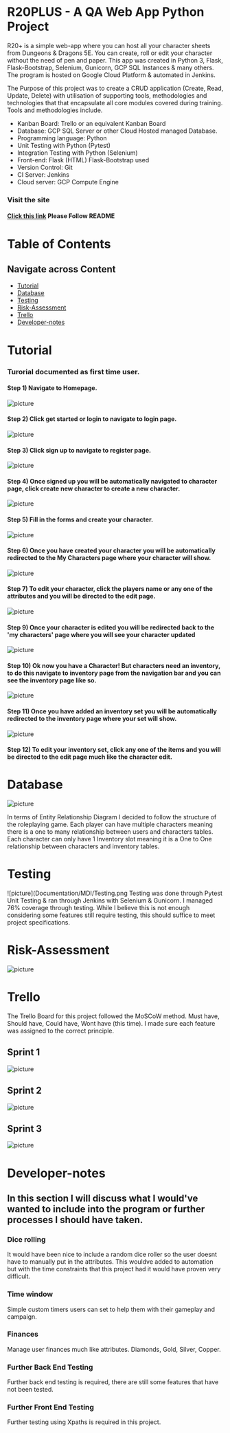 # R20PLUS - A QA Web App Python Project

R20+ is a simple web-app where you can host all your character sheets from Dungeons & Dragons 5E. You can create, roll or edit your character without the need of pen and paper. This app was created in Python 3, Flask, Flask-Bootstrap, Selenium, Gunicorn, GCP SQL Instances & many others. The program is hosted on Google Cloud Platform & automated in Jenkins.

The Purpose of this project was to create a CRUD application (Create, Read, Update, Delete) with utilisation of supporting tools, methodologies and technologies that that encapsulate all core modules covered during training. Tools and methodologies include. 

* Kanban Board: Trello or an equivalent Kanban Board
* Database: GCP SQL Server or other Cloud Hosted managed Database.
* Programming language: Python
* Unit Testing with Python (Pytest)
* Integration Testing with Python (Selenium)
* Front-end: Flask (HTML) Flask-Bootstrap used
* Version Control: Git
* CI Server: Jenkins
* Cloud server: GCP Compute Engine

### Visit the site
#### [Click this link](http://35.246.21.165:5000/) Please Follow README 

# Table of Contents
## Navigate across Content
- [Tutorial](#Tutorial)
- [Database](#Database)
- [Testing](#Testing)
- [Risk-Assessment](#Risk-Assessment)
- [Trello](#Trello)
- [Developer-notes](#Developer-notes)

# Tutorial
### Turorial documented as first time user.

#### Step 1) Navigate to Homepage. 
![picture](Documentation/MDI/homepage.png)

#### Step 2) Click get started or login to navigate to login page. 
![picture](Documentation/MDI/login.png)

#### Step 3) Click sign up to navigate to register page. 
![picture](Documentation/MDI/register.png)

#### Step 4) Once signed up you will be automatically navigated to character page, click create new character to create a new character. 
![picture](Documentation/MDI/characterpage.png)

#### Step 5) Fill in the forms and create your character.
![picture](Documentation/MDI/createcharacter.png)

#### Step 6) Once you have created your character you will be automatically redirected to the My Characters page where your character will show.
![picture](Documentation/MDI/characterpagewithcharacters.png)

#### Step 7) To edit your character, click the players name or any one of the attributes and you will be directed to the edit page.
![picture](Documentation/MDI/editcharacter.png)

#### Step 9) Once your character is edited you will be redirected back to the 'my characters' page where you will see your character updated
![picture](Documentation/MDI/updatedcharacters.png)

#### Step 10) Ok now you have a Character! But characters need an inventory, to do this navigate to inventory page from the navigation bar and you can see the inventory page like so.
![picture](Documentation/MDI/inventory.png)

#### Step 11) Once you have added an inventory set you will be automatically redirected to the inventory page where your set will show.
![picture](Documentation/MDI/set.png)

#### Step 12) To edit your inventory set, click any one of the items and you will be directed to the edit page much like the character edit.

# Database
![picture](Documentation/MDI/ERD.png)

In terms of Entity Relationship Diagram I decided to follow  the structure of the roleplaying game. Each player can have multiple characters meaning there is a one to many relationship between users and characters tables. Each character can only have 1 Inventory slot meaning it is a One to One relationship between characters and inventory tables.

# Testing

![picture](Documentation/MDI/Testing.png
Testing was done through Pytest Unit Testing & ran through Jenkins with Selenium & Gunicorn. I managed 76% coverage through testing. While I believe this is not enough considering some features still require testing, this should suffice to meet project specifications.

# Risk-Assessment
![picture](Documentation/MDI/Riskassessment.png)

# Trello
The Trello Board for this project followed the MoSCoW method. Must have, Should have, Could have, Wont have (this time). I made sure each feature was assigned to the correct principle. 

## Sprint 1
![picture](Documentation/Trello/Sprint1.png)

## Sprint 2
![picture](Documentation/Trello/Sprint2.png)

## Sprint 3
![picture](Documentation/Trello/Sprint3.png)

# Developer-notes
## In this section I will discuss what I would've wanted to include into the program or further processes I should have taken. 

### Dice rolling
It would have been nice to include a random dice roller so the user doesnt have to manually put in the attributes. This wouldve added to automation but with the time constraints that this project had it would have proven very difficult.

### Time window
Simple custom timers users can set to help them with their gameplay and campaign.

### Finances
Manage user finances much like attributes. Diamonds, Gold, Silver, Copper.

### Further Back End Testing
Further back end testing is required, there are still some features that have not been tested.

### Further Front End Testing
Further testing using Xpaths is required in this project. 

